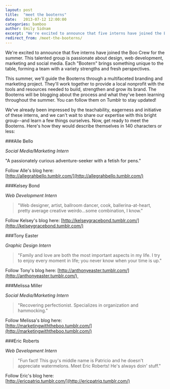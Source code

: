 ```yaml
---
layout: post
title:  "meet the booterns"
date:   2013-07-12 12:00:00
categories: bamboo 
author: Emily Sidnam
excerpt: "We're excited to announce that five interns have joined the Boo Crew for the summer. This talented group is passionate about design, web development, marketing and social media. Each \"Bootern\" brings something unique to the table, forming a team with a variety strengths and fresh perspectives."
redirect_from: /meet-the-booterns/
---
```


We're excited to announce that five interns have joined the Boo Crew for the summer. This talented group is passionate about design, web development, marketing and social media. Each "Bootern" brings something unique to the table, forming a team with a variety strengths and fresh perspectives.

This summer, we'll guide the Booterns through a multifaceted branding and marketing project. They'll work together to provide a local nonprofit with the tools and resources needed to build, strengthen and grow its brand. The Booterns will be blogging about the process and what they've been learning throughout the summer. You can follow them on Tumblr to stay updated!

We've already been impressed by the teachability, eagerness and initiative of these interns, and we can't wait to share our expertise with this bright group--and learn a few things ourselves. Now, get ready to meet the Booterns. Here's how they would describe themselves in 140 characters or less:

###Alle Bello

_Social Media/Marketing Intern_

"A passionately curious adventure-seeker with a fetish for pens."

Follow Alle's blog here:  
[http://allegrahbello.tumblr.com/](http://allegrahbello.tumblr.com/)  

###Kelsey Bond

_Web Development Intern_

> "Web designer, artist, ballroom dancer, cook, ballerina-at-heart, pretty average creative weirdo…some combination, I know."

Follow Kelsey's blog here:
[http://kelseygracebond.tumblr.com/](http://kelseygracebond.tumblr.com/)

###Tony Easter

_Graphic Design Intern_

> "Family and love are both the most important aspects in my life. I try to enjoy every moment in life; you never know when your time is up."

Follow Tony's blog here:
[http://anthonyeaster.tumblr.com/](http://anthonyeaster.tumblr.com/) 

###Melissa Miller

_Social Media/Marketing Intern_

> "Recovering perfectionist. Specializes in organization and hammocking."

Follow Melissa's blog here:  
[http://marketingwiththeboo.tumblr.com/](http://marketingwiththeboo.tumblr.com/)

###Eric Roberts

_Web Development Intern_

> "Fun fact! This guy's middle name is Patricio and he doesn't appreciate watermelons. Meet Eric Roberts! He's always doin' stuff."

Follow Eric's blog here:  
[http://ericpatriq.tumblr.com/](http://ericpatriq.tumblr.com/)

 